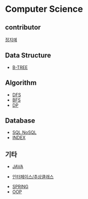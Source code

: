 # Computer Science

## contributor 
[정지예](https://github.com/BrookeJung)

## Data Structure
  - [B-TREE]()
  
## Algorithm
  - [DFS]()
  - [BFS]()
  - [DP]()
  
## Database
  - [SQL,NoSQL]()
  - [INDEX]()
 
## 기타
  - [JAVA](https://github.com/BrookeJung/cs_study/blob/master/docs/java/java.md)
   * [인터페이스/추상클래스](https://github.com/BrookeJung/cs_study/blob/master/docs/java/abstractInterface.md)
  - [SPRING](https://github.com/BrookeJung/cs_study/blob/master/docs/spring/spring.md)
  - [OOP](https://github.com/BrookeJung/cs_study/blob/master/docs/java/oop.md)
    